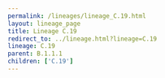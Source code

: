 ```yaml
---
permalink: /lineages/lineage_C.19.html
layout: lineage_page
title: Lineage C.19
redirect_to: ../lineage.html?lineage=C.19
lineage: C.19
parent: B.1.1.1
children: ['C.19']
---
```

